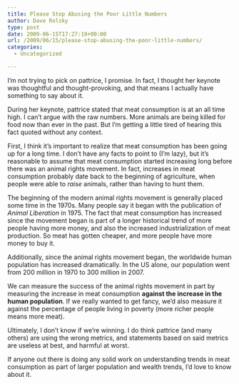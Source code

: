 ```yaml
---
title: Please Stop Abusing the Poor Little Numbers
author: Dave Rolsky
type: post
date: 2009-06-15T17:27:19+00:00
url: /2009/06/15/please-stop-abusing-the-poor-little-numbers/
categories:
  - Uncategorized

---
```

I&#8217;m not trying to pick on pattrice, I promise. In fact, I thought her keynote was thoughtful and thought-provoking, and that means I actually have something to say about it.

During her keynote, pattrice stated that meat consumption is at an all time high. I can&#8217;t argue with the raw numbers. More animals are being killed for food now than ever in the past. But I&#8217;m getting a little tired of hearing this fact quoted without any context.

First, I think it&#8217;s important to realize that meat consumption has been going up for a long time. I don&#8217;t have any facts to point to (I&#8217;m lazy), but it&#8217;s reasonable to assume that meat consumption started increasing long before there was an animal rights movement. In fact, increases in meat consumption probably date back to the beginning of agriculture, when people were able to _raise_ animals, rather than having to hunt them.

The beginning of the modern animal rights movement is generally placed some time in the 1970s. Many people say it began with the publication of _Animal Liberation_ in 1975. The fact that meat consumption has increased since the movement began is part of a longer historical trend of more people having more money, and also the increased industrialization of meat production. So meat has gotten cheaper, and more people have more money to buy it.

Additionally, since the animal rights movement began, the worldwide human population has increased dramatically. In the US alone, our population went from 200 million in 1970 to 300 million in 2007.

We can measure the success of the animal rights movement in part by measuring the increase in meat consumption **against the increase in the human population**. If we really wanted to get fancy, we&#8217;d also measure it against the percentage of people living in poverty (more richer people means more meat).

Ultimately, I don&#8217;t know if we&#8217;re winning. I do think pattrice (and many others) are using the wrong metrics, and statements based on said metrics are useless at best, and harmful at worst.

If anyone out there is doing any solid work on understanding trends in meat consumption as part of larger population and wealth trends, I&#8217;d love to know about it.
